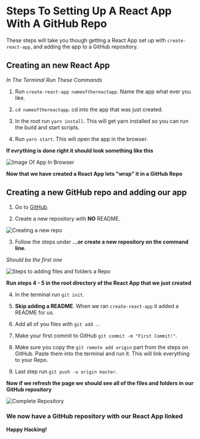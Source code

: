 # Steps To Setting Up A React App With A GitHub Repo

These steps will take you though getting a React App set up with ```create-react-app```, and adding the app to a GitHub repository.

## Creating an new React App
*In The Terminal Run These Commands* 

1. Run ```create-react-app nameofthereactapp```. Name the app what ever you like.

2. ```cd nameofthereactapp```. cd into the app that was just created.

3. In the root run ```yarn install```. This will get yarn installed so you can run the build and start scripts.

4. Run ```yarn start```. This will open the app in the browser.

**If evrything is done right it should look something like this**

![Image Of App In Browser](https://user-images.githubusercontent.com/11478714/41811487-24eb3bc8-76d6-11e8-8460-969b098a1d3e.png)

**Now that we have created a React App lets "wrap" it in a GitHub Repo**

## Creating a new GitHub repo and adding our app

1. Go to [GitHub](http://github.com).

2. Create a new repository with **NO** README.

![Creating a new repo](https://user-images.githubusercontent.com/11478714/41811567-c09d4934-76d7-11e8-8a0a-7fa0f951cb2a.png)

3. Follow the steps under **…or create a new repository on the command line**.

*Should be the first one*

![Steps to adding files and folders a Repo](https://user-images.githubusercontent.com/11478714/41811589-2356387e-76d8-11e8-8765-5618a0f8ea2a.png)

**Run steps 4 - 5 in the root directory of the React App that we just created**

4. In the terminal run ```git init```.

5. **Skip adding a README**. When we ran ```create-react-app``` it added a README for us.

6. Add all of you files with ```git add .```.

7. Make your first commit to GitHub ```git commit -m "First Commit!"```.

8. Make sure you copy the ```git remote add origin``` part from the steps on GitHub. Paste them into the terminal and run it. This will link everything to your Repo.

9. Last step run ```git push -u origin master```.

**Now if we refresh the page we should see all of the files and folders in our GitHub repository**

![Complete Repository](https://user-images.githubusercontent.com/11478714/41811668-93acc6c8-76d9-11e8-950a-759a8add5a3c.png)

### We now have a GitHub repository with our React App linked

**Happy Hacking!**